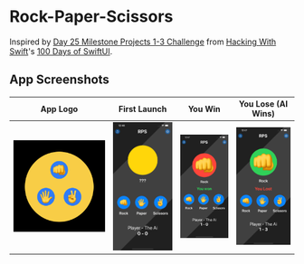 # Rock-Paper-Scissors

Inspired by <a href='https://www.hackingwithswift.com/guide/ios-swiftui/2/3/challenge'>Day 25 Milestone Projects 1-3 Challenge</a> from <a href='https://www.hackingwithswift.com/'>Hacking With Swift</a>'s <a href='https://www.hackingwithswift.com/100/swiftui'>100 Days of SwiftUI</a>.

## App Screenshots
| App Logo | First Launch | You Win | You Lose (AI Wins) |
| --- | --- | --- | --- |
| ![App Logo](https://github.com/YSBoomOfficial/Rock-Paper-Scissors/blob/main/Rock%20Paper%20Scissors/Assets.xcassets/app-icon.imageset/1024.png) | ![First Launch](https://github.com/YSBoomOfficial/Rock-Paper-Scissors/blob/main/App%20Screenshots/FirstLaunch.png) | ![You Win](https://github.com/YSBoomOfficial/Rock-Paper-Scissors/blob/main/App%20Screenshots/YouWin.png) | ![You Win](https://github.com/YSBoomOfficial/Rock-Paper-Scissors/blob/main/App%20Screenshots/YouLose.png) |
